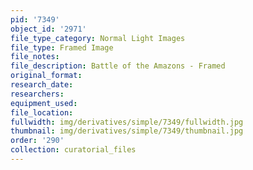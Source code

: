 ```yaml
---
pid: '7349'
object_id: '2971'
file_type_category: Normal Light Images
file_type: Framed Image
file_notes:
file_description: Battle of the Amazons - Framed
original_format:
research_date:
researchers:
equipment_used:
file_location:
fullwidth: img/derivatives/simple/7349/fullwidth.jpg
thumbnail: img/derivatives/simple/7349/thumbnail.jpg
order: '290'
collection: curatorial_files
---
```

